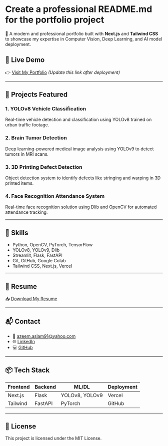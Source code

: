 # Create a professional README.md for the portfolio project


🚀 A modern and professional portfolio built with **Next.js** and **Tailwind CSS** to showcase my expertise in Computer Vision, Deep Learning, and AI model deployment.

## 🌟 Live Demo

👉 [Visit My Portfolio]([https://your-vercel-deployment-url.vercel.app](https://myportfolio-lilac-nine.vercel.app/)) *(Update this link after deployment)*

---

## 📂 Projects Featured

### 1. YOLOv8 Vehicle Classification
Real-time vehicle detection and classification using YOLOv8 trained on urban traffic footage.

### 2. Brain Tumor Detection
Deep learning-powered medical image analysis using YOLOv9 to detect tumors in MRI scans.

### 3. 3D Printing Defect Detection
Object detection system to identify defects like stringing and warping in 3D printed items.

### 4. Face Recognition Attendance System
Real-time face recognition solution using Dlib and OpenCV for automated attendance tracking.

---

## 💼 Skills

- Python, OpenCV, PyTorch, TensorFlow
- YOLOv8, YOLOv9, Dlib
- Streamlit, Flask, FastAPI
- Git, GitHub, Google Colab
- Tailwind CSS, Next.js, Vercel

---

## 📄 Resume

📥 [Download My Resume](public/resume/Azeem_Aslam_CV.pdf)

---

## 📬 Contact

- 📧 azeem.aslam91@yahoo.com
- 🌐 [LinkedIn](https://linkedin.com/in/azeem)
- 💻 [GitHub](https://github.com/azeem-aslam-ch)

---

## 📦 Tech Stack

| Frontend  | Backend     | ML/DL          | Deployment |
|-----------|-------------|----------------|------------|
| Next.js   | Flask       | YOLOv8, YOLOv9 | Vercel     |
| Tailwind  | FastAPI     | PyTorch        | GitHub     |

---

## 📌 License

This project is licensed under the MIT License.

